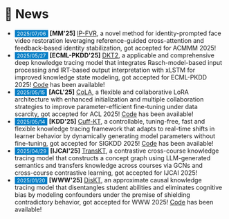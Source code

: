 # 📢 News

<!-- 参考 https://huanwang.tech/ 的样式 -->

* <span style="font-size:12px;color:#FFFFFF;background-color:#007ec6;padding:1px 5px 1.5px 5px;">2025/07/06</span> **[MM'25]** [IP-FVR](https://arxiv.org/abs/2507.10293), a novel method for identity-prompted face video restoration leveraging reference-guided cross-attention and feedback-based identity stabilization, got accepted for ACMMM 2025!
* <span style="font-size:12px;color:#FFFFFF;background-color:#007ec6;padding:1px 5px 1.5px 5px;">2025/05/27</span> **[ECML-PKDD'25]** [DKT2](https://arxiv.org/abs/2501.14256), a applicable and comprehensive deep knowledge tracing model that integrates Rasch-model-based input processing and IRT-based output interpretation with xLSTM for improved knowledge state modeling, got accepted for ECML-PKDD 2025! [Code](https://github.com/zyy-2001/DKT2) has been available!
* <span style="font-size:12px;color:#FFFFFF;background-color:#007ec6;padding:1px 5px 1.5px 5px;">2025/05/15</span> **[ACL'25]** [CoLA](https://arxiv.org/abs/2505.15471), a flexible and collaborative LoRA architecture with enhanced initialization and multiple collaboration strategies to improve parameter-efficient fine-tuning under data scarcity, got accepted for ACL 2025! [Code](https://github.com/zyy-2001/CoLA) has been available!
* <span style="font-size:12px;color:#FFFFFF;background-color:#007ec6;padding:1px 5px 1.5px 5px;">2025/05/14</span> **[KDD'25]** [Cuff-KT](https://arxiv.org/abs/2505.19543), a controllable, tuning-free, fast and flexible knowledge tracing framework that adapts to real-time shifts in learner behavior by dynamically generating model parameters without fine-tuning, got accepted for SIGKDD 2025! [Code](https://github.com/zyy-2001/Cuff-KT) has been available!
* <span style="font-size:12px;color:#FFFFFF;background-color:#007ec6;padding:1px 5px 1.5px 5px;">2025/04/29</span> **[IJCAI'25]** [TransKT](https://arxiv.org/abs/2505.13489), a contrastive cross-course knowledge tracing model that constructs a concept graph using LLM-generated semantics and transfers knowledge across courses via GCNs and cross-course contrastive learning, got accepted for IJCAI 2025!
* <span style="font-size:12px;color:#FFFFFF;background-color:#007ec6;padding:1px 5px 1.5px 5px;">2025/01/20</span> **[WWW'25]** [DisKT](https://arxiv.org/abs/2503.02539), an approximate causal knowledge tracing model that disentangles student abilities and eliminates cognitive bias by modeling confounders under the premise of shielding contradictory behavior, got accepted for WWW 2025! [Code](https://github.com/zyy-2001/DisKT) has been available!